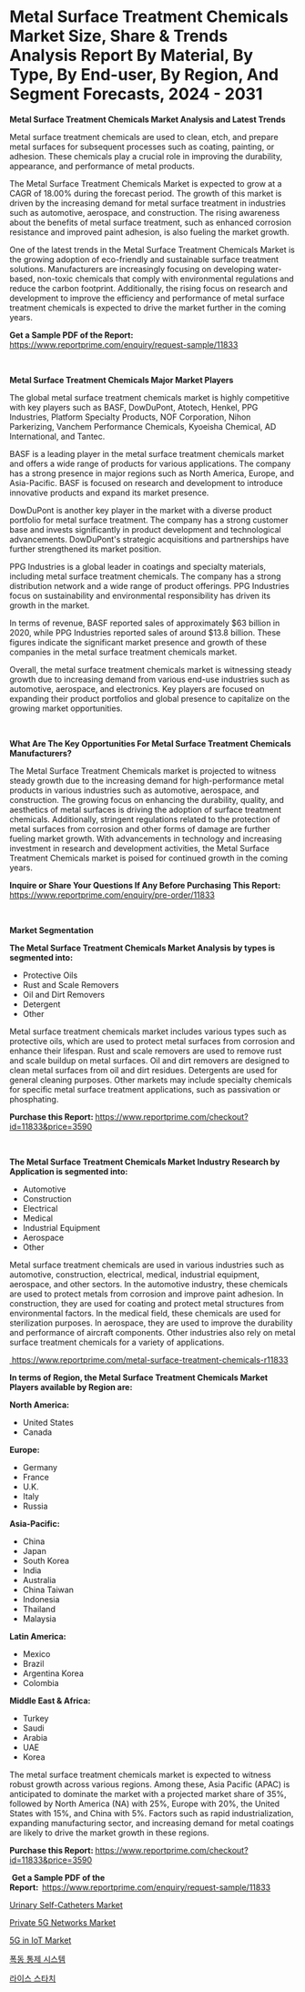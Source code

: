 <p><h1>Metal Surface Treatment Chemicals Market Size, Share & Trends Analysis Report By Material, By Type, By End-user, By Region, And Segment Forecasts, 2024 - 2031</h1></p><p><strong>Metal Surface Treatment Chemicals Market Analysis and Latest Trends</strong></p>
<p><p>Metal surface treatment chemicals are used to clean, etch, and prepare metal surfaces for subsequent processes such as coating, painting, or adhesion. These chemicals play a crucial role in improving the durability, appearance, and performance of metal products.</p><p>The Metal Surface Treatment Chemicals Market is expected to grow at a CAGR of 18.00% during the forecast period. The growth of this market is driven by the increasing demand for metal surface treatment in industries such as automotive, aerospace, and construction. The rising awareness about the benefits of metal surface treatment, such as enhanced corrosion resistance and improved paint adhesion, is also fueling the market growth.</p><p>One of the latest trends in the Metal Surface Treatment Chemicals Market is the growing adoption of eco-friendly and sustainable surface treatment solutions. Manufacturers are increasingly focusing on developing water-based, non-toxic chemicals that comply with environmental regulations and reduce the carbon footprint. Additionally, the rising focus on research and development to improve the efficiency and performance of metal surface treatment chemicals is expected to drive the market further in the coming years.</p></p>
<p><strong>Get a Sample PDF of the Report:&nbsp;</strong> <a href="https://www.reportprime.com/enquiry/request-sample/11833">https://www.reportprime.com/enquiry/request-sample/11833</a></p>
<p>&nbsp;</p>
<p><strong>Metal Surface Treatment Chemicals Major Market Players</strong></p>
<p><p>The global metal surface treatment chemicals market is highly competitive with key players such as BASF, DowDuPont, Atotech, Henkel, PPG Industries, Platform Specialty Products, NOF Corporation, Nihon Parkerizing, Vanchem Performance Chemicals, Kyoeisha Chemical, AD International, and Tantec. </p><p>BASF is a leading player in the metal surface treatment chemicals market and offers a wide range of products for various applications. The company has a strong presence in major regions such as North America, Europe, and Asia-Pacific. BASF is focused on research and development to introduce innovative products and expand its market presence. </p><p>DowDuPont is another key player in the market with a diverse product portfolio for metal surface treatment. The company has a strong customer base and invests significantly in product development and technological advancements. DowDuPont's strategic acquisitions and partnerships have further strengthened its market position.</p><p>PPG Industries is a global leader in coatings and specialty materials, including metal surface treatment chemicals. The company has a strong distribution network and a wide range of product offerings. PPG Industries focus on sustainability and environmental responsibility has driven its growth in the market.</p><p>In terms of revenue, BASF reported sales of approximately $63 billion in 2020, while PPG Industries reported sales of around $13.8 billion. These figures indicate the significant market presence and growth of these companies in the metal surface treatment chemicals market.</p><p>Overall, the metal surface treatment chemicals market is witnessing steady growth due to increasing demand from various end-use industries such as automotive, aerospace, and electronics. Key players are focused on expanding their product portfolios and global presence to capitalize on the growing market opportunities.</p></p>
<p>&nbsp;</p>
<p><strong>What Are The Key Opportunities For Metal Surface Treatment Chemicals Manufacturers?</strong></p>
<p><p>The Metal Surface Treatment Chemicals market is projected to witness steady growth due to the increasing demand for high-performance metal products in various industries such as automotive, aerospace, and construction. The growing focus on enhancing the durability, quality, and aesthetics of metal surfaces is driving the adoption of surface treatment chemicals. Additionally, stringent regulations related to the protection of metal surfaces from corrosion and other forms of damage are further fueling market growth. With advancements in technology and increasing investment in research and development activities, the Metal Surface Treatment Chemicals market is poised for continued growth in the coming years.</p></p>
<p><strong>Inquire or Share Your Questions If Any Before Purchasing This Report:</strong> <a href="https://www.reportprime.com/enquiry/pre-order/11833">https://www.reportprime.com/enquiry/pre-order/11833</a></p>
<p>&nbsp;</p>
<p><strong>Market Segmentation</strong></p>
<p><strong>The Metal Surface Treatment Chemicals Market Analysis by types is segmented into:</strong></p>
<p><ul><li>Protective Oils</li><li>Rust and Scale Removers</li><li>Oil and Dirt Removers</li><li>Detergent</li><li>Other</li></ul></p>
<p><p>Metal surface treatment chemicals market includes various types such as protective oils, which are used to protect metal surfaces from corrosion and enhance their lifespan. Rust and scale removers are used to remove rust and scale buildup on metal surfaces. Oil and dirt removers are designed to clean metal surfaces from oil and dirt residues. Detergents are used for general cleaning purposes. Other markets may include specialty chemicals for specific metal surface treatment applications, such as passivation or phosphating.</p></p>
<p><strong>Purchase this Report:&nbsp;</strong><a href="https://www.reportprime.com/checkout?id=11833&price=3590">https://www.reportprime.com/checkout?id=11833&price=3590</a></p>
<p>&nbsp;</p>
<p><strong>The Metal Surface Treatment Chemicals Market Industry Research by Application is segmented into:</strong></p>
<p><ul><li>Automotive</li><li>Construction</li><li>Electrical</li><li>Medical</li><li>Industrial Equipment</li><li>Aerospace</li><li>Other</li></ul></p>
<p><p>Metal surface treatment chemicals are used in various industries such as automotive, construction, electrical, medical, industrial equipment, aerospace, and other sectors. In the automotive industry, these chemicals are used to protect metals from corrosion and improve paint adhesion. In construction, they are used for coating and protect metal structures from environmental factors. In the medical field, these chemicals are used for sterilization purposes. In aerospace, they are used to improve the durability and performance of aircraft components. Other industries also rely on metal surface treatment chemicals for a variety of applications.</p></p>
<p><a href="https://www.reportprime.com/metal-surface-treatment-chemicals-r11833">&nbsp;https://www.reportprime.com/metal-surface-treatment-chemicals-r11833</a></p>
<p><strong>In terms of Region, the Metal Surface Treatment Chemicals Market Players available by Region are:</strong></p>
<p>
    <p> <strong> North America: </strong>
        <ul>
            <li>United States</li>
            <li>Canada</li>
        </ul>
        </p> 
    <p> <strong> Europe: </strong>
        <ul>
            <li>Germany</li>
            <li>France</li>
            <li>U.K.</li>
            <li>Italy</li>
            <li>Russia</li>
        </ul>
        </p> 
    <p> <strong> Asia-Pacific: </strong>
        <ul>
            <li>China</li>
            <li>Japan</li>
            <li>South Korea</li>
            <li>India</li>
            <li>Australia</li>
            <li>China Taiwan</li>
            <li>Indonesia</li>
            <li>Thailand</li>
            <li>Malaysia</li>
        </ul>
        </p> 
    <p> <strong> Latin America: </strong>
        <ul>
            <li>Mexico</li>
            <li>Brazil</li>
            <li>Argentina Korea</li>
            <li>Colombia</li>
        </ul>
        </p> 
    <p> <strong> Middle East & Africa: </strong>
        <ul>
            <li>Turkey</li>
            <li>Saudi</li>
            <li>Arabia</li>
            <li>UAE</li>
            <li>Korea</li>
        </ul>
    </p>
    </p>
<p><p>The metal surface treatment chemicals market is expected to witness robust growth across various regions. Among these, Asia Pacific (APAC) is anticipated to dominate the market with a projected market share of 35%, followed by North America (NA) with 25%, Europe with 20%, the United States with 15%, and China with 5%. Factors such as rapid industrialization, expanding manufacturing sector, and increasing demand for metal coatings are likely to drive the market growth in these regions.</p></p>
<p><strong>Purchase this Report: </strong><a href="https://www.reportprime.com/checkout?id=11833&price=3590">https://www.reportprime.com/checkout?id=11833&price=3590</a></p>
<p>&nbsp;<strong>Get a Sample PDF of the Report:&nbsp;&nbsp;</strong><a href="https://www.reportprime.com/enquiry/request-sample/11833">https://www.reportprime.com/enquiry/request-sample/11833</a></p>
<p><strong></strong></p>
<p><p><a href="https://medium.com/@woods76241/future-trends-in-global-urinary-self-catheters-market-market-insights-and-analysis-from-2024-to-6ceff30f19b3">Urinary Self-Catheters Market</a></p><p><a href="https://issuu.com/reportprime-2/docs/private-5g-networks-market-size-2030.pptx">Private 5G Networks Market</a></p><p><a href="https://issuu.com/reportprime-2/docs/5g-in-iot-market-size-2030.pptx">5G in IoT Market</a></p><p><a href="https://medium.com/@anasfred3_27326/%ED%8F%AD%EB%8F%99-%EC%A7%84%EC%95%95-%EC%8B%9C%EC%8A%A4%ED%85%9C-%EC%8B%9C%EC%9E%A5-%EA%B8%80%EB%A1%9C%EB%B2%8C-%EB%B0%8F-%EC%A7%80%EC%97%AD-%EB%B6%84%EC%84%9D-%EC%A7%80%EC%97%AD-%EA%B5%AD%EA%B0%80-%EC%88%98%EC%A4%80-%EB%B6%84%EC%84%9D-%EB%B0%8F-%EA%B2%BD%EC%9F%81-%ED%92%8D%EA%B2%BD%EC%97%90-%EC%B4%88%EC%A0%90%EC%9D%84-%EB%A7%9E%EC%B6%98-b7950cbdd3c5">폭동 통제 시스템</a></p><p><a href="https://medium.com/@anasfred3_27326/%EC%8C%80-%EC%A0%84%EB%B6%84-%EC%8B%9C%EC%9E%A5-%EA%B7%9C%EB%AA%A8%EB%8A%94-%EC%97%B0%ED%8F%89%EA%B7%A0-%EC%84%B1%EC%9E%A5%EB%A5%A0-12-1-%EB%A1%9C-%EC%84%B1%EC%9E%A5%ED%95%98%EA%B3%A0-%EC%9E%88%EC%9C%BC%EB%A9%B0-%EC%9D%B4-%EB%B3%B4%EA%B3%A0%EC%84%9C%EB%8A%94-%EC%8B%9C%EC%9E%A5-%EC%84%B8%EB%B6%84%ED%99%94-%EC%84%B1%EC%9E%A5-%EB%B0%8F-2024%EB%85%84%EB%B6%80%ED%84%B0-2031%EB%85%84%EA%B9%8C%EC%A7%80%EC%9D%98-%EC%98%88%EC%B8%A1-%EB%B6%84%EC%84%9D%EC%9D%84-%EB%8B%A4%EB%A3%A8%EA%B3%A0-%EC%9E%88%EC%8A%B5%EB%8B%88%EB%8B%A4-f530d2baab1a">라이스 스타치</a></p></p>